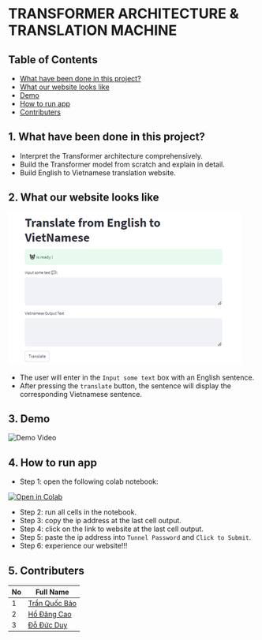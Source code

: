 # TRANSFORMER ARCHITECTURE & TRANSLATION MACHINE

## Table of Contents
- [What have been done in this project?](#1-what-have-been-done-in-this-project)
- [What our website looks like](#2-what-our-website-looks-like)
- [Demo](#3-demo)
- [How to run app](#4-how-to-run-app)
- [Contributers](#5-contributers)

## 1. **What have been done in this project?**
- Interpret the Transformer architecture comprehensively.
- Build the Transformer model from scratch and explain in detail.
- Build English to Vietnamese translation website.

## 2. **What our website looks like**

![UI](./readme%20stuffs/web_UI.png)

- The user will enter in the `Input some text` box with an English sentence.
- After pressing the `translate` button, the sentence will display the corresponding Vietnamese sentence.

## 3. **Demo**

![Demo Video](./readme%20stuffs/demo.gif)

## 4. **How to run app**
- Step 1: open the following colab notebook:

[![Open in Colab](https://colab.research.google.com/assets/colab-badge.svg)](https://colab.research.google.com/github/HoDangCao/Machine-Translation/blob/main/translations_machine/Machine_Translate_app.ipynb)

- Step 2: run all cells in the notebook.
- Step 3: copy the ip address at the last cell output.
- Step 4: click on the link to website at the last cell output.
- Step 5: paste the ip address into `Tunnel Password` and `Click to Submit`.
- Step 6: experience our website!!!

## 5. **Contributers**

| **No**  | **Full Name**         |
| ------- | ----------------------|
| 1       | [Trần Quốc Bảo](https://github.com/TQ-Ba0)              |
| 2       | [Hồ Đăng Cao](https://github.com/HoDangCao)             |
| 3       | [Đỗ Đức Duy](https://github.com/dduyds)                 |
